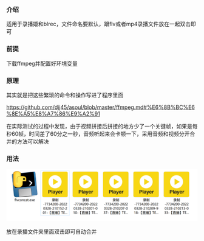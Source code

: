 ### 介绍

适用于录播姬和blrec，文件命名要默认，跟flv或者mp4录播文件放在一起双击即可

### 前提

下载ffmpeg并配置好环境变量

### 原理

其实就是把这些繁琐的命令和操作写进了程序里面

https://github.com/djj45/asoul/blob/master/ffmpeg.md#%E6%8B%BC%E6%8E%A5%E8%A7%86%E9%A2%91

在实际测试的过程中发现，由于视频拼接后拼接的地方少了一个关键帧，如果是每秒60帧，时间差了60分之一秒，音频听起来会卡顿一下，采用音频和视频分开合并的方法可以解决

### 用法

<img src="Snipaste_2022-03-28_21-20-40.png" alt="Snipaste_2022-03-28_21-20-40" width=700 />

放在录播文件夹里面双击即可自动合并